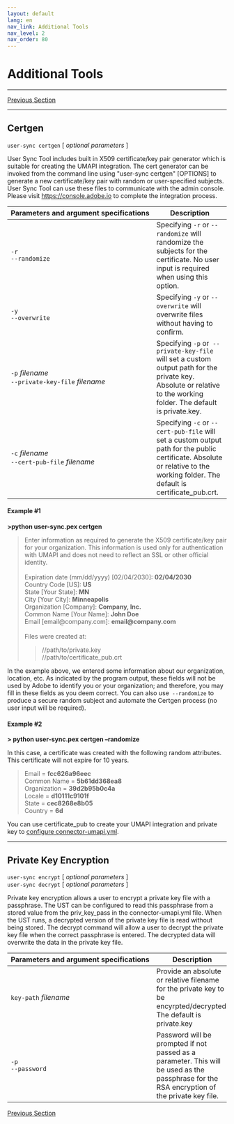 ```yaml
---
layout: default
lang: en
nav_link: Additional Tools
nav_level: 2
nav_order: 80
---
```



# Additional Tools

---

[Previous Section](deployment_best_practices.md)

---
## Certgen

`user-sync certgen` \[ _optional parameters_ \]

User Sync Tool includes built in X509 certificate/key pair generator which is suitable for creating the UMAPI integration. The cert generator can be invoked from the command line using "user-sync certgen" [OPTIONS] to generate a new certificate/key pair with random or user-specified subjects. User Sync Tool can use these files to communicate with the admin console. Please visit https://console.adobe.io to complete the integration process.


| Parameters&nbsp;and&nbsp;argument&nbsp;specifications | Description |
|------------------------------|------------------|
| `-r`<br />`--randomize` | Specifying `-r` or `--randomize` will randomize the subjects for the certificate. No user input is required when using this option. |
| `-y`<br />`--overwrite` | Specifying `-y` or `--overwrite` will overwrite files without having to confirm.   |
| `-p` _filename_<br />`--private-key-file`  _filename_ | Specifying `-p` or` --private-key-file` will set a custom output path for the private key. Absolute or relative to the working folder. The default is private.key. |
| `-c` _filename_<br />`--cert-pub-file` _filename_ | Specifying `-c` or `--cert-pub-file` will set a custom output path for the public certificate. Absolute or relative to the working folder. The default is certificate_pub.crt. |

#### Example #1

**>python user-sync.pex certgen**

>Enter information as required to generate the X509 certificate/key pair for your organization. This information is used only for authentication with UMAPI and does not need to reflect
>an SSL or other official identity.<br /><br />
>Expiration date (mm/dd/yyyy) [02/04/2030]: **02/04/2030**<br />
>Country Code [US]: **US**<br />
>State [Your State]: **MN**<br />
>City [Your City]: **Minneapolis**<br />
>Organization [Company]: **Company, Inc.**<br />
>Common Name [Your Name]: **John Doe**<br />
>Email [email<span>@</span>company.com]: **email<span>@</span>company.com**<br /><br />
>Files were created at:<br />
>>//path/to/private.key<br />
>>//path/to/certificate_pub.crt<br />

In the example above, we entered some information about our organization, location, etc. As indicated by the program output, these fields will not be used by Adobe to identify you or your organization; and therefore, you may fill in these fields as you deem correct.
You can also use` --randomize` to produce a secure random subject and automate the Certgen process (no user input will be required).


#### Example #2

**> python user-sync.pex certgen –randomize**

In this case, a certificate was created with the following random attributes. This certificate will not expire for 10 years.
>Email = **fcc626a96eec**<br />
>Common Name = **5b61dd368ea8**<br />
>Organization = **39d2b95b0c4a**<br />
>Locale = **d10111c9101f**<br />
>State = **cec8268e8b05**<br />
>Country = **6d**<br />

You can use certificate_pub to create your UMAPI integration and private key to [configure connector-umapi.yml](configuring_user_sync_tool.html#connector-umapiyml).

---

## Private Key Encryption

`user-sync encrypt` \[ _optional parameters_ \]<br />
`user-sync decrypt` \[ _optional parameters_ \]

Private key encryption allows a user to encrypt a private key file with a passphrase. The UST can be configured to read this passphrase from a stored value from the priv_key_pass in the connector-umapi.yml file. When the UST runs, a decrypted version of the private key file is read without being stored. The decrypt command will allow a user to decrypt the private key file when the correct passphrase is entered. The decrypted data will overwrite the data in the private key file.


| Parameters&nbsp;and&nbsp;argument&nbsp;specifications | Description |
|------------------------------|------------------|
| `key-path` _filename_ | Provide an absolute or relative filename for the private key to be encyrpted/decrypted. The default is private.key |
| `-p`<br />`--password` | Password will be prompted if not passed as a parameter. This will be used as the passphrase for the RSA encryption of the private key file.  |



[Previous Section](deployment_best_practices.md)